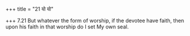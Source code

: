 +++
title = "21 यो यो"

+++
7.21 But whatever the form of worship, if the devotee have faith, then
upon his faith in that worship do I set My own seal.
